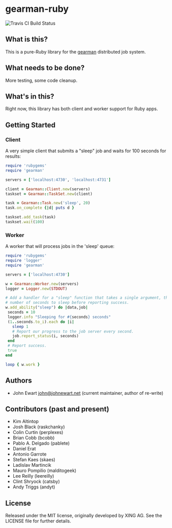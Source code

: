 # gearman-ruby

![Travis CI Build Status](https://travis-ci.org/johnewart/gearman-ruby.svg)

## What is this?

This is a pure-Ruby library for the [gearman][Gearman] distributed job system.

## What needs to be done?

More testing, some code cleanup.

## What's in this?

Right now, this library has both client and worker support for Ruby apps.

## Getting Started

### Client

A very simple client that submits a "sleep" job and waits for 100 seconds for results:

``` ruby
require 'rubygems'
require 'gearman'

servers = ['localhost:4730', 'localhost:4731']

client = Gearman::Client.new(servers)
taskset = Gearman::TaskSet.new(client)

task = Gearman::Task.new('sleep', 20)
task.on_complete {|d| puts d }

taskset.add_task(task)
taskset.wait(100)
```

### Worker

A worker that will process jobs in the 'sleep' queue:

``` ruby
require 'rubygems'
require 'logger'
require 'gearman'

servers = ['localhost:4730']

w = Gearman::Worker.new(servers)
logger = Logger.new(STDOUT)

# Add a handler for a "sleep" function that takes a single argument, the
# number of seconds to sleep before reporting success.
w.add_ability("sleep") do |data,job|
 seconds = 10
 logger.info "Sleeping for #{seconds} seconds"
 (1..seconds.to_i).each do |i|
   sleep 1
   # Report our progress to the job server every second.
   job.report_status(i, seconds)
 end
 # Report success.
 true
end

loop { w.work }
```

[gearman]: http://gearman.org

## Authors

* John Ewart <john@johnewart.net> (current maintainer, author of re-write)

## Contributors (past and present)

* Kim Altintop
* Josh Black (raskchanky)
* Colin Curtin (perplexes)
* Brian Cobb (bcobb)
* Pablo A. Delgado (pablete)
* Daniel Erat
* Antonio Garrote 
* Stefan Kaes (skaes)
* Ladislav Martincik
* Mauro Pompilio (malditogeek)
* Lee Reilly (leereilly)
* Clint Shryock (catsby)
* Andy Triggs (andyt)

## License

Released under the MIT license, originally developed by XING AG. See the LICENSE file for further details.
